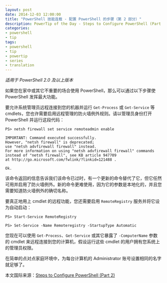 ```yaml
---
layout: post
date: 2014-12-03 12:00:00
title: "PowerShell 技能连载 - 配置 PowerShell 的步骤（第 2 部分）"
description: PowerTip of the Day - Steps to Configure PowerShell (Part 2)
categories:
- powershell
- tip
tags:
- powershell
- tip
- powertip
- series
- translation
---
```

_适用于 PowerShell 2.0 及以上版本_

如果您在家中或其它不重要的场合使用 PowerShell，那么可以通过以下步骤使 PowerShell 发挥最大功能。

要允许系统管理员远程连接到您的机器并运行 `Get-Process` 或 `Get-Service` 等 cmdlets，您也许需要启用远程管理的防火墙例外规则。请以管理员身份打开 PowerShell 并运行这段代码：

```
PS> netsh firewall set service remoteadmin enable

IMPORTANT: Command executed successfully.
However, "netsh firewall" is deprecated;
use "netsh advfirewall firewall" instead.
For more information on using "netsh advfirewall firewall" commands
instead of "netsh firewall", see KB article 947709
at http://go.microsoft.com/fwlink/?linkid=121488 .

Ok.
```

该命令返回的信息告诉我们该命令已过时，有一个更新的命令替代了它，但它任然可用并启用了防火墙例外。新的命令更难使用，因为它的参数是本地化的，并且您需要知道防火墙例外的确切名称。

要真正地用上 cmdlet 的远程功能，您还需要启用 `RemoteRegistry` 服务并将它设为自动启动：

```
PS> Start-Service RemoteRegistry

PS> Set-Service -Name Remoteregistry -StartupType Automatic
```

您现在可以使用 `Get-Process`、`Get-Service` 或其它暴露了 `-ComputerName` 参数的 cmdlet 来远程连接到您的计算机，假设运行这些 cmdlet 的用户拥有您系统上的管理员权限。

在简单的点对点家庭环境中，为每台计算机的 Administrator 账号设置相同的名字就足够了。

<!--more-->
本文国际来源：[Steps to Configure PowerShell (Part 2)](http://community.idera.com/powershell/powertips/b/tips/posts/steps-to-configure-powershell-part-2)
